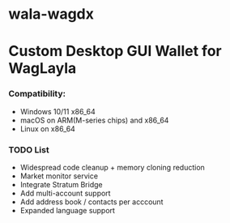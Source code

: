 # wala-wagdx
# Custom Desktop GUI Wallet for WagLayla

### Compatibility:
- Windows 10/11 x86_64
- macOS on ARM(M-series chips) and x86_64
- Linux on x86_64
### TODO List
- Widespread code cleanup + memory cloning reduction
- Market monitor service
- Integrate Stratum Bridge
- Add multi-account support
- Add address book / contacts per acccount
- Expanded language support
